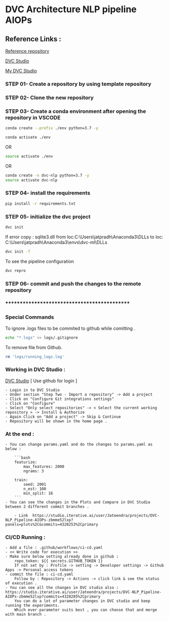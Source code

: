 # DVC Architecture NLP pipeline AIOPs

## Reference Links :

[Reference repository](https://github.com/iterative/example-get-started)

[DVC Studio](https://studio.iterative.ai/)

[My DVC Studio](https://studio.iterative.ai/user/Jateendra/projects/DVC-NLP_Pipeline-AIOPs-zbmme52lxp)

### STEP 01- Create a repository by using template repository

### STEP 02- Clone the new repository

### STEP 03- Create a conda environment after opening the repository in VSCODE

```bash
conda create --prefix ./env python=3.7 -y
```

```bash
conda activate ./env
```
OR
```bash
source activate ./env
```

OR
```bash
conda create -n dvc-nlp python=3.7 -y
source activate dvc-nlp
```

### STEP 04- install the requirements
```bash
pip install -r requirements.txt
```

### STEP 05- initialize the dvc project
```bash
dvc init
```

If error copy : sqlite3.dll from loc:C:\Users\jatpradh\Anaconda3\DLLs to loc: C:\Users\jatpradh\Anaconda3\envs\dvc-ml\DLLs

```bash
dvc init -f
```
To see the pipeline configuration

```bash
dvc repro
```

### STEP 06- commit and push the changes to the remote repository

### *******************************************

### Special Commands

To ignore .logs files to be commited to github while comitting .
```bash
echo "*.logs" >> logs/.gitignore
```
To remove file from Github.
```bash
rm 'logs/running_logs.log'
```

### Working in DVC Studio :

[DVC Studio](https://studio.iterative.ai/)  [ Use github for login ]

    - Login in to DVC Studio 
    - Under section "Step Two - Import a repository" -> Add a project
    - Click on "Configure Git integrations settings"
    - Click on "Configure"
    - Select "Only select repositories" -> < Select the current working repository > -> Install & Authorize
    - Again Click on "Add a project" -> Skip & Continue 
    - Repository will be shown in the home page .

### At the end :

    - You can change params.yaml and do the changes to params.yaml as below :

        ```bash
        featurize:
            max_features: 2000
            ngrams: 3

        train:
            seed: 2001
            n_est: 100
            min_split: 16 
        ```
    - You can see the changes in the Plots and Compare in DVC Studio between 2 different commit branches .

        - Link  https://studio.iterative.ai/user/Jateendra/projects/DVC-NLP_Pipeline-AIOPs-zbmme52lxp?panels=plots%2C&commits=4328253%2Cprimary
        
### CI/CD Running :

    - Add a file : .github/workflows/ci-cd.yaml
    - << Write code for execution >>
    - Make sure below setting already done in github :
        repo_token: ${{ secrets.GITHUB_TOKEN }}
        If not set by : Profile -> setting -> Developer settings -> Github Apps -> Personal access tokens
    - commit the file : ci-cd.yaml
        Follow by : Repository -> Actions -> click link & see the status of execution .
    - You can see all the changes in DVC studio also : https://studio.iterative.ai/user/Jateendra/projects/DVC-NLP_Pipeline-AIOPs-zbmme52lxp?commits=4328285%2Cprimary
        You can do a lot of parameter changes in DVC studio and keep running the experiments.
        Which ever parameter suits best , you can choose that and merge with main branch .
